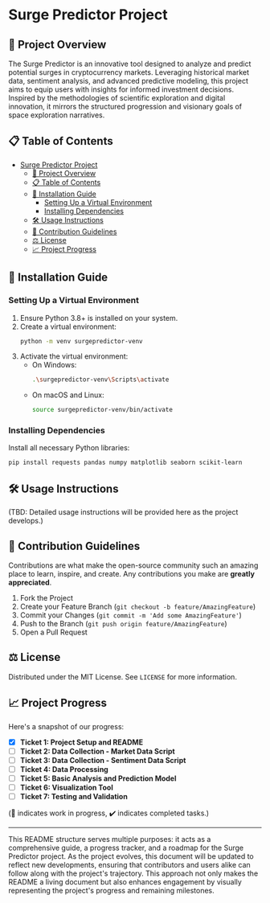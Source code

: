 

# Surge Predictor Project

## 🚀 Project Overview

The Surge Predictor is an innovative tool designed to analyze and predict potential surges in cryptocurrency markets. Leveraging historical market data, sentiment analysis, and advanced predictive modeling, this project aims to equip users with insights for informed investment decisions. Inspired by the methodologies of scientific exploration and digital innovation, it mirrors the structured progression and visionary goals of space exploration narratives.

## 📋 Table of Contents

- [Surge Predictor Project](#surge-predictor-project)
  - [🚀 Project Overview](#-project-overview)
  - [📋 Table of Contents](#-table-of-contents)
  - [💾 Installation Guide](#-installation-guide)
    - [Setting Up a Virtual Environment](#setting-up-a-virtual-environment)
    - [Installing Dependencies](#installing-dependencies)
  - [🛠 Usage Instructions](#-usage-instructions)
  - [🤝 Contribution Guidelines](#-contribution-guidelines)
  - [⚖️ License](#️-license)
  - [📈 Project Progress](#-project-progress)

## 💾 Installation Guide

### Setting Up a Virtual Environment

1. Ensure Python 3.8+ is installed on your system.
2. Create a virtual environment:
   ```bash
   python -m venv surgepredictor-venv
   ```
3. Activate the virtual environment:
   - On Windows:
     ```bash
     .\surgepredictor-venv\Scripts\activate
     ```
   - On macOS and Linux:
     ```bash
     source surgepredictor-venv/bin/activate
     ```

### Installing Dependencies

Install all necessary Python libraries:

```bash
pip install requests pandas numpy matplotlib seaborn scikit-learn
```

## 🛠 Usage Instructions

(TBD: Detailed usage instructions will be provided here as the project develops.)

## 🤝 Contribution Guidelines

Contributions are what make the open-source community such an amazing place to learn, inspire, and create. Any contributions you make are **greatly appreciated**.

1. Fork the Project
2. Create your Feature Branch (`git checkout -b feature/AmazingFeature`)
3. Commit your Changes (`git commit -m 'Add some AmazingFeature'`)
4. Push to the Branch (`git push origin feature/AmazingFeature`)
5. Open a Pull Request

## ⚖️ License

Distributed under the MIT License. See `LICENSE` for more information.

## 📈 Project Progress

Here's a snapshot of our progress:

- [x] **Ticket 1: Project Setup and README**
- [ ] **Ticket 2: Data Collection - Market Data Script**
- [ ] **Ticket 3: Data Collection - Sentiment Data Script**
- [ ] **Ticket 4: Data Processing**
- [ ] **Ticket 5: Basic Analysis and Prediction Model**
- [ ] **Ticket 6: Visualization Tool**
- [ ] **Ticket 7: Testing and Validation**

(🚧 indicates work in progress, ✔️ indicates completed tasks.)

---

This README structure serves multiple purposes: it acts as a comprehensive guide, a progress tracker, and a roadmap for the Surge Predictor project. As the project evolves, this document will be updated to reflect new developments, ensuring that contributors and users alike can follow along with the project's trajectory. This approach not only makes the README a living document but also enhances engagement by visually representing the project's progress and remaining milestones.